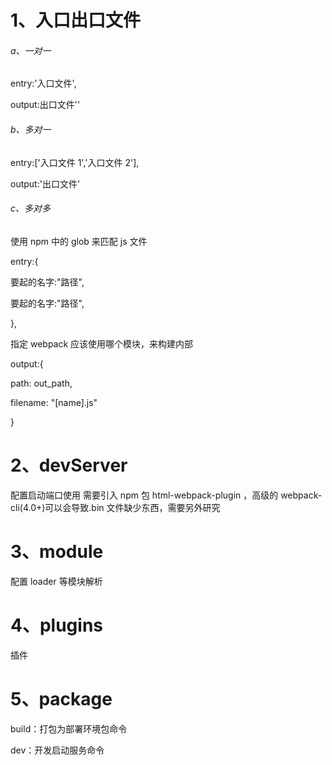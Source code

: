 # 1、入口出口文件

###### a、一对一

entry:'入口文件',

output:出口文件''

###### b、多对一

entry:['入口文件 1','入口文件 2'],

output:'出口文件'

###### c、多对多

使用 npm 中的 glob 来匹配 js 文件

entry:{

要起的名字:"路径",

要起的名字:"路径",

},

指定 webpack 应该使用哪个模块，来构建内部

output:{

path: out_path,

filename: "[name].js"

}

# 2、devServer

配置启动端口使用 需要引入 npm 包 html-webpack-plugin ，高级的 webpack-cli(4.0+)可以会导致.bin 文件缺少东西，需要另外研究

# 3、module

配置 loader 等模块解析

# 4、plugins

插件

# 5、package

build：打包为部署环境包命令

dev：开发启动服务命令
